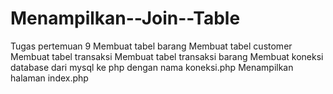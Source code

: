 # Menampilkan--Join--Table
Tugas pertemuan 9
Membuat tabel barang
Membuat tabel customer 
Membuat tabel transaksi
Membuat tabel transaksi barang
Membuat koneksi database dari mysql ke php dengan nama koneksi.php 
Menampilkan halaman index.php
